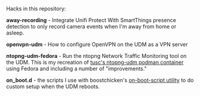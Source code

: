 Hacks in this repository:

__away-recording__ - Integrate Unifi Protect With SmartThings presence detection to only record camera events when I'm away from home or asleep.

__openvpn-udm__ - How to configure OpenVPN on the UDM as a VPN server

__ntopng-udm-fedora__ - Run the ntopng Network Traffic Monitoring tool on the UDM.  This is my recreation of [tusc's ntopng-udm podman container](https://github.com/tusc/ntopng-udm) using Fedora and including a number of "improvements."

__on_boot.d__ - the scripts I use with boostchicken's [on-boot-script utility](https://github.com/boostchicken/udm-utilities/tree/master/on-boot-script) to do custom setup when the UDM reboots.
